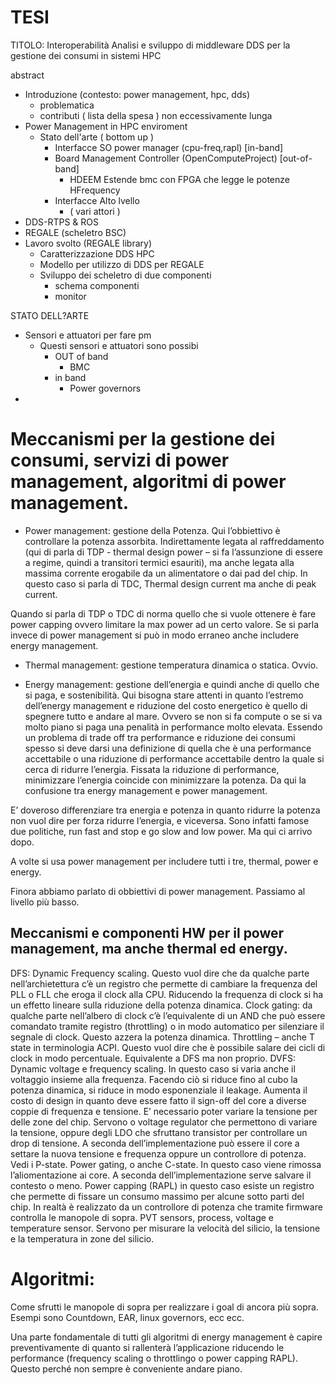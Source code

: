 # TESI  
TITOLO: Interoperabilità
Analisi e sviluppo di middleware DDS per la gestione dei consumi in sistemi HPC

abstract
- Introduzione (contesto: power management, hpc, dds)
  - problematica 
  - contributi ( lista della spesa )
  non eccessivamente lunga
- Power Management in HPC enviroment
  - Stato dell'arte ( bottom up )
    -  Interfacce SO power manager (cpu-freq,rapl) [in-band]
    - Board Management Controller (OpenComputeProject) [out-of-band]
      - HDEEM Estende bmc con FPGA che legge le potenze HFrequency
    - Interfacce Alto lvello
      - ( vari attori )  
- DDS-RTPS & ROS
- REGALE (scheletro BSC)
- Lavoro svolto (REGALE library)
  - Caratterizzazione DDS HPC
  - Modello per utilizzo di DDS per REGALE
  - Sviluppo dei scheletro di due componenti
    - schema componenti
    - monitor 





STATO DELL?ARTE
- Sensori e attuatori per fare pm
  - Questi sensori e attuatori sono possibi
    - OUT of band
      - BMC 
    - in band
      - Power governors  
- 

# Meccanismi per la gestione dei consumi, servizi di power management, algoritmi di power management.

- Power management: gestione della Potenza. Qui l’obbiettivo è controllare la potenza assorbita. Indirettamente legata al raffreddamento (qui di parla di TDP - thermal design power – si fa l’assunzione di essere a regime, quindi a transitori termici esauriti), ma anche legata alla massima corrente erogabile da un alimentatore o dai pad del chip. In questo caso si parla di TDC, Thermal design current ma anche di peak current.

Quando si parla di TDP o TDC di norma quello che si vuole ottenere è fare power capping ovvero limitare la max power ad un certo valore. Se si parla invece di power management si può in modo erraneo anche includere energy management.

- Thermal management: gestione temperatura dinamica o statica. Ovvio.

- Energy management: gestione dell’energia e quindi anche di quello che si paga, e sostenibilità. Qui bisogna stare attenti in quanto l’estremo dell’energy management e riduzione del costo energetico è quello di spegnere tutto e andare al mare. Ovvero se non si fa compute o se si va molto piano si paga una penalità in performance molto elevata. Essendo un problema di trade off tra performance e riduzione dei consumi spesso si deve darsi una definizione di quella che è una performance accettabile o una riduzione di performance accettabile dentro la quale si cerca di ridurre l’energia. Fissata la riduzione di performance, minimizzare l’energia coincide con minimizzare la potenza. Da qui la confusione tra energy management e power management.

E’ doveroso differenziare tra energia e potenza in quanto ridurre la potenza non vuol dire per forza ridurre l’energia, e viceversa. Sono infatti famose due politiche, run fast and stop e go slow and low power. Ma qui ci arrivo dopo.

A volte si usa power management per includere tutti i tre, thermal, power e energy.

Finora abbiamo parlato di obbiettivi di power management. Passiamo al livello più basso.

## Meccanismi e componenti HW per il power management, ma anche thermal ed energy.

DFS: Dynamic Frequency scaling. Questo vuol dire che da qualche parte nell’archietettura c’è un registro che permette di cambiare la frequenza del PLL o FLL che eroga il clock alla CPU. Riducendo la frequenza di clock si ha un effetto lineare sulla riduzione della potenza dinamica.
Clock gating: da qualche parte nell’albero di clock c’è l’equivalente di un AND che può essere comandato tramite registro (throttling) o in modo automatico per silenziare il segnale di clock. Questo azzera la potenza dinamica.
Throttling – anche T state in terminologia ACPI. Questo vuol dire che è possibile salare dei cicli di clock in modo percentuale. Equivalente a DFS ma non proprio.
DVFS: Dynamic voltage e frequency scaling. In questo caso si varia anche il voltaggio insieme alla frequenza. Facendo ciò si riduce fino al cubo la potenza dinamica, si riduce in modo esponenziale il leakage. Aumenta il costo di design in quanto deve essere fatto il sign-off del core a diverse coppie di frequenza e tensione.  E’ necessario poter variare la tensione per delle zone del chip.  Servono o voltage regulator che permettono di variare la tensione, oppure degli LDO che sfruttano transistor per controllare un drop di tensione. A seconda dell’implementazione può essere il core a settare la nuova tensione e frequenza oppure un controllore di potenza. Vedi i P-state.
Power gating, o anche C-state. In questo caso viene rimossa l’aliomentazione ai core. A seconda dell’implementazione serve salvare il contesto o meno.
Power capping (RAPL) in questo caso esiste un registro che permette di fissare un consumo massimo per alcune sotto parti del chip. In realtà è realizzato da un controllore di potenza che tramite firmware controlla le manopole di sopra.
PVT sensors, process, voltage e temperature sensor. Servono per misurare la velocità del silicio, la tensione e la temperatura in zone del silicio.
 

# Algoritmi:

Come sfrutti le manopole di sopra per realizzare i goal di ancora più sopra.
Esempi sono Countdown, EAR, linux governors, ecc ecc.
 
Una parte fondamentale di tutti gli algoritmi di energy management è capire preventivamente di quanto si rallenterà l’applicazione riducendo le performance (frequency scaling o throttlingo o power capping RAPL). Questo perché non sempre è conveniente andare piano.
